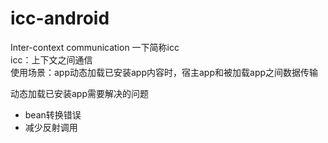 # icc-android
Inter-context communication 一下简称icc<br>
 icc：上下文之间通信<br>
 使用场景：app动态加载已安装app内容时，宿主app和被加载app之间数据传输<br>
 
 动态加载已安装app需要解决的问题
 * bean转换错误
 * 减少反射调用
 
